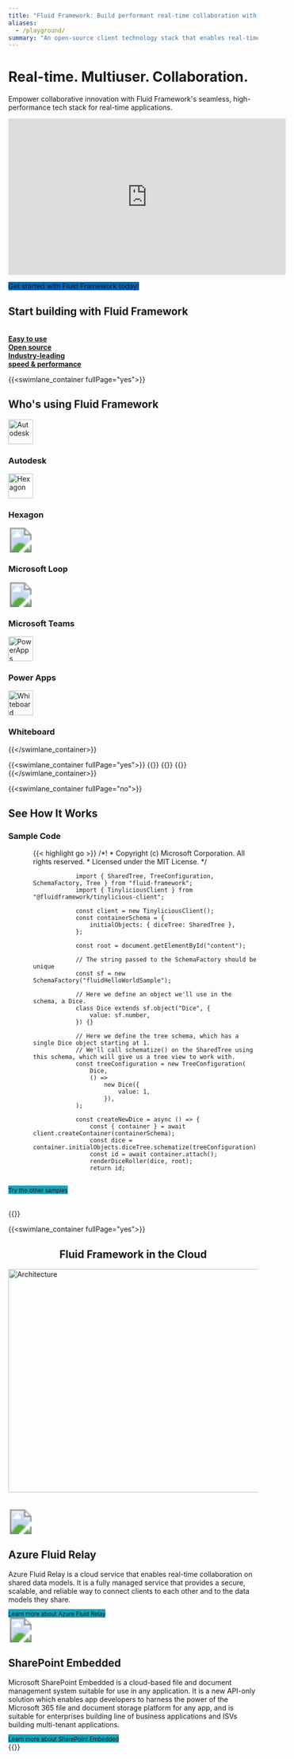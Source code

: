 ```yaml
---
title: "Fluid Framework: Build performant real-time collaboration with ease"
aliases:
  - /playground/
summary: "An open-source client technology stack that enables real-time collaboration, provides developers with easy-to-understand data structures automatically keeps in sync between clients"
---
```

<div class="jumbotron text-center">
  <h1 class="display-4"><strong>Real-time. Multiuser. Collaboration.</strong></h1>
  <p class="lead">Empower collaborative innovation with Fluid Framework's seamless, high-performance tech stack for real-time applications.</p>
  <p><iframe width="560" height="315" src="https://www.youtube.com/embed/1okQVFqlMxU?si=BlpSaIHaWY47_OFe" title="YouTube video player" frameborder="0" allow="accelerometer; autoplay; clipboard-write; encrypted-media; gyroscope; picture-in-picture; web-share" allowfullscreen></iframe></p>
  <p><a class="cta link-button get-started" style="background-color: #0066b8 !important; text-decoration: none;" href="/docs/start/quick-start/">Get started with Fluid Framework today!</a></p>
</div>

<div class="value-props">
    <h2><strong>Start building with Fluid Framework</strong></h2><br/>
    <div class="container">
        <div class="row">
            <div class="col-sm-4 col-xs-6">
                <a class="value-prop" id="home-value-prop-easy-to-use-link" href="#easy-to-use">
                    <div class="value-prop-icon easy-to-use"></div>
                    <b>Easy to use</b>
                </a>
            </div>
            <div class="col-sm-4 col-xs-6">
                <a class="value-prop" id="home-value-prop-open-source-link" href="#open-source">
                    <div class="value-prop-icon open-source"></div>
                    <b>Open source</b>
                </a>
            </div>
            <div class="col-sm-4 col-xs-6">
                <a class="value-prop" id="home-value-prop-open-source-link" href="#perf">
                    <div class="value-prop-icon better-perf"></div>
                    <b>Industry-leading</br>speed & performance</b>
                </a>
            </div>
        </div>
    </div>
</div>

{{<swimlane_container fullPage="yes">}}
<div class="swimlane customers">
    <div class="row text-center">
        <h2><strong>Who's using Fluid Framework</strong></h2>
    </div>
    <div class="row customers-list text-center">
        <div class="col-xs-6 col-sm-3 col-md-2">
            <div class="row">
                <img height="50" width="50" alt="Autodesk" src="images/Autodesk_logo.png">
            </div>
            <div class="row">
                <h3>Autodesk</h3>
            </div>
        </div>
        <div class="col-xs-6 col-sm-3 col-md-2">
            <div class="row">
                <img height="50" width="50" alt="Hexagon" src="images/Hexagon_logo.png">
            </div>
            <div class="row">
                <h3>Hexagon</h3>
            </div>
        </div>
        <div class="col-xs-6 col-sm-3 col-md-2">
            <div class="row">
                <svg width="50" height="50"><image xlink:href="images/Loop_logo.svg" width="50" height="50"></svg>
            </div>
            <div class="row">
                <h3>Microsoft Loop</h3>
            </div>
        </div>
        <div class="col-xs-6 col-sm-3 col-md-2">
            <div class="row">
                <svg width="50" height="50"><image xlink:href="images/Teams_logo.svg" width="50" height="50"></svg>
            </div>
            <div class="row">
                <h3>Microsoft Teams</h3>
            </div>
        </div>
        <div class="col-xs-6 col-sm-3 col-md-2">
            <div class="row">
                <img height="50" width="50" alt="PowerApps" src="images/PowerApps_logo.png">
            </div>
            <div class="row">
                <h3>Power Apps</h3>
            </div>
        </div>
        <div class="col-xs-6 col-sm-3 col-md-2">
            <div class="row">
                <img height="50" width="50" alt="Whiteboard" src="images/Whiteboard_logo.png">
            </div>
            <div class="row">
                <h3>Whiteboard</h3>
            </div>
        </div>
    </div>
</div>

{{</swimlane_container>}}

{{<swimlane_container fullPage="yes">}}
    {{<swimlane
        id="easy-to-use"
        title="Easy to use"
        subTitle="Transform your collaborative experience with our developer friendly framework - where simplicity meets powerful functionality effortlessly. The framework provides usability that drives innovation within Microsoft and across the industry by dramatically lowering the difficulty and cost of building innovative, collaborative software."
        img="/images/E1C1.svg"
        imgAlt="easy to use image"
      >}}
    {{<swimlane
        id="open-source"
        title="Open source"
        subTitle="We believe that an <strong>open, inclusive, and respectful </strong>community will help shape a better future for this project. That's why Fluid Framework is made available for <strong>FREE</strong> as an <strong>Open Source project</strong> under the MIT license."
        img="/images/1F513.svg"
        imgAlt="github logo"
        pos="right"
      >}}
    {{<swimlane
        id="perf"
        title="Industry-leading speed & performance"
        subTitle="Unleash unparalleled speed and performance with our cutting-edge solution for building real-time collaborative applications. Collaborative features are only successful if they are fast, scale to large data and user bases. Fluid offers an approachable programming model that leverages mainstream web technology while delivering best-in-class performance."
        img="/images/1F680.svg"
        imgAlt="speed and performance image"
      >}}
{{</swimlane_container>}}

{{<swimlane_container fullPage="no">}}
<div class="swimlane samplecode">
    <div class="row title">
        <div class="text-center">
            <h2><strong>See How It Works</strong></h2>
        </div>
        <div class="col-md-8 text-center">
            <h3>Sample Code</h3>
        </div>
        <div class="col-md-8" style="text-left; height:650px; overflow-x: auto; padding-left: 50px;">
                {{< highlight go >}}
                /*!
                 * Copyright (c) Microsoft Corporation. All rights reserved.
                 * Licensed under the MIT License.
                 */

                import { SharedTree, TreeConfiguration, SchemaFactory, Tree } from "fluid-framework";
                import { TinyliciousClient } from "@fluidframework/tinylicious-client";

                const client = new TinyliciousClient();
                const containerSchema = {
                    initialObjects: { diceTree: SharedTree },
                };

                const root = document.getElementById("content");

                // The string passed to the SchemaFactory should be unique
                const sf = new SchemaFactory("fluidHelloWorldSample");

                // Here we define an object we'll use in the schema, a Dice.
                class Dice extends sf.object("Dice", {
                    value: sf.number,
                }) {}

                // Here we define the tree schema, which has a single Dice object starting at 1.
                // We'll call schematize() on the SharedTree using this schema, which will give us a tree view to work with.
                const treeConfiguration = new TreeConfiguration(
                    Dice,
                    () =>
                        new Dice({
                            value: 1,
                        }),
                );

                const createNewDice = async () => {
                    const { container } = await client.createContainer(containerSchema);
                    const dice = container.initialObjects.diceTree.schematize(treeConfiguration).root;
                    const id = await container.attach();
                    renderDiceRoller(dice, root);
                    return id;
                };

                const loadExistingDice = async (id) => {
                    const { container } = await client.getContainer(id, containerSchema);
                    const dice = container.initialObjects.diceTree.schematize(treeConfiguration).root;
                    renderDiceRoller(dice, root);
                };

                async function start() {
                    if (location.hash) {
                        await loadExistingDice(location.hash.substring(1));
                    } else {
                        const id = await createNewDice();
                        location.hash = id;
                    }
                }

                start().catch((error) => console.error(error));

                // Define the view
                const template = document.createElement("template");

                template.innerHTML = `
                <style>
                    .wrapper { text-align: center }
                    .dice { font-size: 200px }
                    .roll { font-size: 50px;}
                </style>
                <div class="wrapper">
                    <div class="dice"></div>
                    <button class="roll"> Roll </button>
                </div>
                `;

                const renderDiceRoller = (dice, elem) => {
                    elem.appendChild(template.content.cloneNode(true));

                    const rollButton = elem.querySelector(".roll");
                    const diceElem = elem.querySelector(".dice");

                    // Set the value at our dataKey with a random number between 1 and 6.
                    rollButton.onclick = () => {
                        dice.value = Math.floor(Math.random() * 6) + 1;
                    };

                    // Get the current value of the shared data to update the view whenever it changes.
                    const updateDice = () => {
                        const diceValue = dice.value;
                        // Unicode 0x2680-0x2685 are the sides of a dice (⚀⚁⚂⚃⚄⚅)
                        diceElem.textContent = String.fromCodePoint(0x267f + diceValue);
                        diceElem.style.color = `hsl(${diceValue * 60}, 70%, 30%)`;
                    };
                    updateDice();

                    // Use the changed event to trigger the rerender whenever the value changes.
                    Tree.on(dice, "afterChange", updateDice);
                    // Setting "fluidStarted" is just for our test automation
                    window["fluidStarted"] = true;
                };
                {{< / highlight >}}
        </div>
    <div class="col-md-4 text-center" style="padding-right: 50px;">
        <h3>Sample Output</h3>
        {{< fluid_bundle_loader idPrefix="dice-roller"
        bundleName="dice-roller.2021-09-24.js" >}}
    </div>
</div>
<div class="row">
    <div class="col-md-12 text-center">
        <p><br/><a class="cta link-button btn-info get-started" style="background-color: #17a2b8 !important; text-decoration: none;" href="/docs/start/examples/"><small>Try the other samples</small></a><br/><br/></p>
    </div>
</div>
</div>
{{</swimlane_container>}}

{{<swimlane_container fullPage="yes">}}
<div class="swimlane availableServices">
    <div class="container">
        <div class="row">
            <div class="row title" style="text-align: center;">
                <h2><strong>Fluid Framework in the Cloud</strong></h2>
            </div>
            <div class="row diagram text-center">
                <div class="row">
                    <div class="col-md-12">
                        <img height="450" width="850" alt="Architecture" src="images/FF Stack.png"><br/><br/><br/>
                    </div>
                </div>
            </div>
            <div class="row availableServices-list">
                <div class="availableServices">
                    <div class="container">
                        <div class="row">
                            <div class="col-md-6">
                                    <div>
                                        <svg width="50" height="50"><image xlink:href="images/azure.svg" width="50" height="50"></svg><br/>
                                        <h2>Azure Fluid Relay</h2>
                                    </div>
                                    <div>
                                        <p>Azure Fluid Relay is a cloud service that enables real-time collaboration on shared data models. It is a fully managed service that provides a secure, scalable, and reliable way to connect clients to each other and to the data models they share.</p>
                                    </div>
                                    <div>
                                        <a class="cta link-button btn-info get-started" style="background-color: #17a2b8 !important; text-decoration: none;" href="https://azure.microsoft.com/en-us/products/fluid-relay/#overview"><small>Learn more about Azure Fluid Relay</small></a>
                                    </div>
                            </div>
                            <div class="col-md-6">
                                    <div>
                                        <svg width="50" height="50"><image xlink:href="images/SharePoint_64x.svg" width="50" height="50"></svg><br/>
                                        <h2>SharePoint Embedded</h2>
                                    </div>
                                    <div>
                                        <p>Microsoft SharePoint Embedded is a cloud-based file and document management system suitable for use in any application. It is a new API-only solution which enables app developers to harness the power of the Microsoft 365 file and document storage platform for any app, and is suitable for enterprises building line of business applications and ISVs building multi-tenant applications.</p>
                                    </div>
                                    <div>
                                        <a class="cta link-button btn-info get-started" style="background-color: #17a2b8 !important; text-decoration: none;" href="https://learn.microsoft.com/en-us/sharepoint/dev/embedded/overview"><small>Learn more about SharePoint Embedded</small></a>
                                    </div>
                                </div>
                        </div>
                    </div>
                </div>
            </div>
        </div>
</div>
{{</swimlane_container>}}
